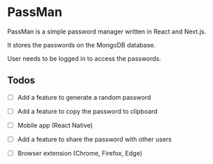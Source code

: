 # PassMan

PassMan is a simple password manager written in React and Next.js.

It stores the passwords on the MongoDB database.

User needs to be logged in to access the passwords.

## Todos

- [ ] Add a feature to generate a random password

- [ ] Add a feature to copy the password to clipboard

- [ ] Mobile app (React Native)

- [ ] Add a feature to share the password with other users

- [ ] Browser extension (Chrome, Firefox, Edge)
